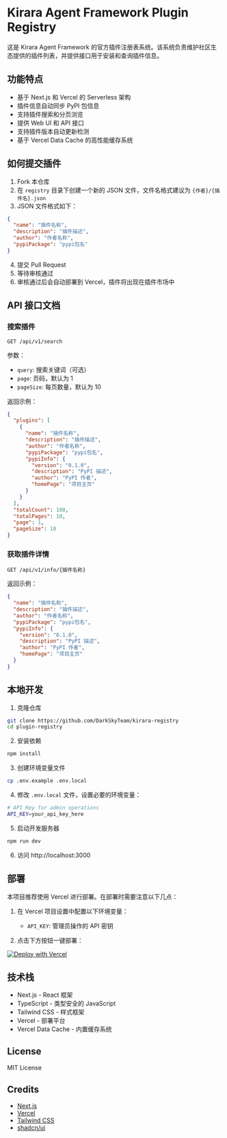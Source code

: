 # Kirara Agent Framework Plugin Registry

这是 Kirara Agent Framework 的官方插件注册表系统。该系统负责维护社区生态提供的插件列表，并提供接口用于安装和查询插件信息。

## 功能特点

- 基于 Next.js 和 Vercel 的 Serverless 架构
- 插件信息自动同步 PyPI 包信息
- 支持插件搜索和分页浏览
- 提供 Web UI 和 API 接口
- 支持插件版本自动更新检测
- 基于 Vercel Data Cache 的高性能缓存系统

## 如何提交插件

1. Fork 本仓库
2. 在 `registry` 目录下创建一个新的 JSON 文件，文件名格式建议为 `{作者}/{插件名}.json`
3. JSON 文件格式如下：

```json
{
  "name": "插件名称",
  "description": "插件描述",
  "author": "作者名称",
  "pypiPackage": "pypi包名"
}
```

4. 提交 Pull Request
5. 等待审核通过
6. 审核通过后会自动部署到 Vercel，插件将出现在插件市场中

## API 接口文档

### 搜索插件

```
GET /api/v1/search
```

参数：
- `query`: 搜索关键词（可选）
- `page`: 页码，默认为 1
- `pageSize`: 每页数量，默认为 10

返回示例：
```json
{
  "plugins": [
    {
      "name": "插件名称",
      "description": "插件描述",
      "author": "作者名称",
      "pypiPackage": "pypi包名",
      "pypiInfo": {
        "version": "0.1.0",
        "description": "PyPI 描述",
        "author": "PyPI 作者",
        "homePage": "项目主页"
      }
    }
  ],
  "totalCount": 100,
  "totalPages": 10,
  "page": 1,
  "pageSize": 10
}
```

### 获取插件详情

```
GET /api/v1/info/{插件名称}
```

返回示例：
```json
{
  "name": "插件名称",
  "description": "插件描述",
  "author": "作者名称",
  "pypiPackage": "pypi包名",
  "pypiInfo": {
    "version": "0.1.0",
    "description": "PyPI 描述",
    "author": "PyPI 作者",
    "homePage": "项目主页"
  }
}
```

## 本地开发

1. 克隆仓库
```bash
git clone https://github.com/DarkSkyTeam/kirara-registry
cd plugin-registry
```

2. 安装依赖
```bash
npm install
```

3. 创建环境变量文件
```bash
cp .env.example .env.local
```

4. 修改 `.env.local` 文件，设置必要的环境变量：
```bash
# API Key for admin operations
API_KEY=your_api_key_here
```

5. 启动开发服务器
```bash
npm run dev
```

6. 访问 http://localhost:3000

## 部署

本项目推荐使用 Vercel 进行部署。在部署时需要注意以下几点：

1. 在 Vercel 项目设置中配置以下环境变量：
   - `API_KEY`: 管理员操作的 API 密钥

2. 点击下方按钮一键部署：

[![Deploy with Vercel](https://vercel.com/button)](https://vercel.com/new/clone?repository-url=https%3A%2F%2Fgithub.com%2FDarkSkyTeam%2Fkirara-registry)

## 技术栈

- Next.js - React 框架
- TypeScript - 类型安全的 JavaScript
- Tailwind CSS - 样式框架
- Vercel - 部署平台
- Vercel Data Cache - 内置缓存系统

## License

MIT License

## Credits

- [Next.js](https://nextjs.org/)
- [Vercel](https://vercel.com)
- [Tailwind CSS](https://tailwindcss.com/)
- [shadcn/ui](https://ui.shadcn.com/)

